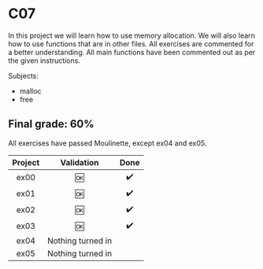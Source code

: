 # C07

In this project we will learn how to use memory allocation. We will also learn how to use functions that are in other files. All exercises are commented for a better understanding. All main functions have been commented out as per the given instructions.

Subjects:<br>
* malloc
* free

## Final grade: 60%
All exercises have passed Moulinette, except ex04 and ex05.

| Project | Validation | Done |
|:----:|:------------------:| :----: |
| ex00 | :ok: | :heavy_check_mark: |
| ex01 | :ok: | :heavy_check_mark: |
| ex02 | :ok: | :heavy_check_mark: |
| ex03 | :ok: | :heavy_check_mark: |
| ex04 | Nothing turned in |  |
| ex05 | Nothing turned in |  |

